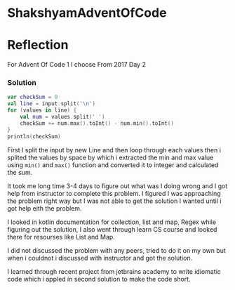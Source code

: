 # ShakshyamAdventOfCode

# Reflection
For Advent Of Code 1 I choose From 2017 Day 2 <br>

### Solution
```kotlin
var checkSum = 0
val line = input.split('\n')
for (values in line) {
    val num = values.split(' ')
    checkSum += num.max().toInt() - num.min().toInt()
}
println(checkSum)
```

First I split the input by new Line and then loop through each values then i splited the values by space by which i extracted the min and max value using `min()` and `max()` function and converted it to integer and calculated the sum.

It took me long time 3-4 days to figure out what was I doing wrong and I got help from instructor to complete this problem. I figured I was approaching the problem right way but I was not able to get the solution I wanted until i got help eith the problem. 

I looked in kotlin documentation for collection, list and map, Regex while figuring out the solution, I also went through learn CS course and looked there for resourses like List and Map.

I did not discussed the problem with any peers, tried to do it on my own but when i couldnot i discussed with instructor and got the solution.

I learned through recent project from jetbrains academy to write idiomatic code which i appled in second solution to make the code short.



